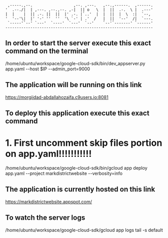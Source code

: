 
     ,-----.,--.                  ,--. ,---.   ,--.,------.  ,------.
    '  .--./|  | ,---. ,--.,--. ,-|  || o   \  |  ||  .-.  \ |  .---'
    |  |    |  || .-. ||  ||  |' .-. |`..'  |  |  ||  |  \  :|  `--, 
    '  '--'\|  |' '-' ''  ''  '\ `-' | .'  /   |  ||  '--'  /|  `---.
     `-----'`--' `---'  `----'  `---'  `--'    `--'`-------' `------'
    ----------------------------------------------------------------- 


## In order to start the server execute this exact command on the terminal 
/home/ubuntu/workspace/google-cloud-sdk/bin/dev_appserver.py app.yaml --host $IP --admin_port=9000

## The application will be running on this link
https://morgiidad-abdallahozaifa.c9users.io:8081

## To deploy this application execute this exact command 
# 1. First uncomment skip files portion on app.yaml!!!!!!!!!!!
/home/ubuntu/workspace/google-cloud-sdk/bin/gcloud app deploy app.yaml --project markdistrictwebsite --verbosity=info

## The application is currently hosted on this link
https://markdistrictwebsite.appspot.com/

## To watch the server logs
/home/ubuntu/workspace/google-cloud-sdk/gcloud app logs tail -s default

